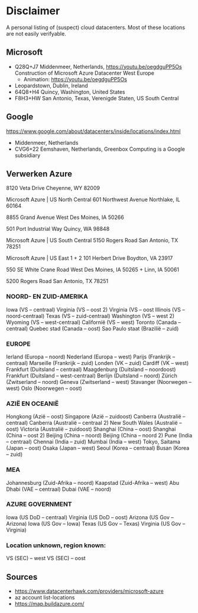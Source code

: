 # Disclaimer
A personal listing of (suspect) cloud datacenters. Most of these locations are not easily verifyable.

## Microsoft
- Q28Q+J7 Middenmeer, Netherlands, https://youtu.be/oegdguPP5Os Construction of Microsoft Azure Datacenter West Europe
  - Animation: https://youtu.be/oegdguPP5Os
- Leopardstown, Dublin, Ireland
- 64Q8+H4 Quincy, Washington, United States
- F8H3+HW San Antonio, Texas, Verenigde Staten, US South Central

## Google
https://www.google.com/about/datacenters/inside/locations/index.html
- Middenmeer, Netherlands
- CVG6+22 Eemshaven, Netherlands, Greenbox Computing is a Google subsidiary



## Verwerken Azure
8120 Veta Drive
Cheyenne, WY 82009

Microsoft Azure | US North Central
601 Northwest Avenue
Northlake, IL 60164

8855 Grand Avenue
West Des Moines, IA 50266

501 Port Industrial Way
Quincy, WA 98848

Microsoft Azure | US South Central
5150 Rogers Road
San Antonio, TX 78251

Microsoft Azure | US East 1 + 2
101 Herbert Drive
Boydton, VA 23917

550 SE White Crane Road
West Des Moines, IA 50265
+
Linn, IA 50061

5200 Rogers Road
San Antonio, TX 78251


### NOORD- EN ZUID-AMERIKA
Iowa (VS – centraal)
Virginia (VS – oost 2)
Virginia (VS – oost
Illinois (VS – noord-centraal)
Texas (VS – zuid-centraal)
Washington (VS – west 2)
Wyoming (VS – west-centraal)
Californië (VS – west)
Toronto (Canada – centraal)
Quebec stad (Canada – oost)
Sao Paulo staat (Brazilië – zuid)

### EUROPE
Ierland (Europa – noord)
Nederland (Europa – west)
Parijs (Frankrijk – centraal)
Marseille (Frankrijk – zuid)
Londen (VK – zuid)
Cardiff (VK – west)
Frankfurt (Duitsland – centraal)
Maagdenburg (Duitsland – noordoost)
Frankfurt (Duitsland – west-centraal)
Berlijn (Duitsland – noord)
Zürich (Zwitserland – noord)
Geneva (Zwitserland – west)
Stavanger (Noorwegen – west)
Oslo (Noorwegen – oost)

### AZIË EN OCEANIË
Hongkong (Azië – oost)
Singapore (Azië – zuidoost)
Canberra (Australië – centraal)
Canberra (Australië – centraal 2)
New South Wales (Australië – oost)
Victoria (Australië – zuidoost)
Shanghai (China – oost)
Shanghai (China – oost 2)
Beijing (China – noord)
Beijing (China – noord 2)
Pune (India – centraal)
Chennai (India – zuid)
Mumbai (India – west)
Tokyo, Saitama (Japan – oost)
Osaka (Japan – west)
Seoul (Korea – centraal)
Busan (Korea – zuid)
 
### MEA
Johannesburg (Zuid-Afrika – noord)
Kaapstad (Zuid-Afrika – west)
Abu Dhabi (VAE – centraal)
Dubai (VAE – noord)

### AZURE GOVERNMENT
Iowa (US DoD – centraal)
Virginia (US DoD – oost)
Arizona (US Gov – Arizona)
Iowa (US Gov – Iowa)
Texas (US Gov – Texas)
Virginia (US Gov – Virginia)

### Location unknown, region known:
VS (SEC) – west
VS (SEC) – oost


## Sources
- https://www.datacenterhawk.com/providers/microsoft-azure
- az account list-locations
- https://map.buildazure.com/
